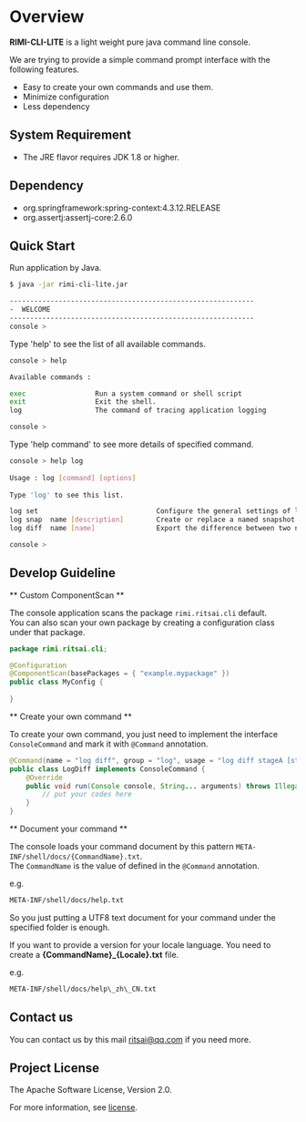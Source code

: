 Overview
===========================

**RIMI-CLI-LITE** is a light weight pure java command line console.

We are trying to provide a simple command prompt interface with the following features.

* Easy to create your own commands and use them.
* Minimize configuration
* Less dependency


## System Requirement

* The JRE flavor requires JDK 1.8 or higher.

## Dependency

* org.springframework:spring-context:4.3.12.RELEASE
* org.assertj:assertj-core:2.6.0

## Quick Start

Run application by Java.

```	Bash
$ java -jar rimi-cli-lite.jar

------------------------------------------------------------
-  WELCOME
------------------------------------------------------------
console > 
```
	
Type 'help' to see the list of all available commands.

```	Bash
console > help

Available commands : 

exec                 Run a system command or shell script
exit                 Exit the shell.
log                  The command of tracing application logging

console >
```
	
Type 'help command' to see more details of specified command.
	
```	Bash
console > help log
	
Usage : log [command] [options]
	
Type 'log' to see this list.

log set                             Configure the general settings of log commands
log snap  name [description]        Create or replace a named snapshot of current log status
log diff  name [name]               Export the difference between two named snapshots

console > 	
```


## Develop Guideline  

** Custom ComponentScan **

The console application scans the package `rimi.ritsai.cli` default.   
You can also scan your own package by creating a configuration class under that package.

```Java
package rimi.ritsai.cli;

@Configuration
@ComponentScan(basePackages = { "example.mypackage" })
public class MyConfig {
	
}
```
** Create your own command **

To create your own command, you just need to implement the interface `ConsoleCommand` and mark it with `@Command` annotation.

```	Java
@Command(name = "log diff", group = "log", usage = "log diff stageA [stageB]", description = "Compare the two stages and export the difference")
public class LogDiff implements ConsoleCommand {
	@Override
	public void run(Console console, String... arguments) throws IllegalArgumentException, SystemException {
		// put your codes here
	}
}
```

** Document your command **

The console loads your command document by this pattern `META-INF/shell/docs/{CommandName}.txt`.  
The `CommandName` is the value of defined in the `@Command` annotation.

e.g.
```Bash
META-INF/shell/docs/help.txt
```

So you just putting a UTF8 text document for your command under the specified folder is enough.

If you want to provide a version for your locale language. You need to create a **{CommandName}_{Locale}.txt** file.

e.g.
```Bash
META-INF/shell/docs/help\_zh\_CN.txt
```

## Contact us

You can contact us by this mail ritsai@qq.com if you need more.

## Project License


The Apache Software License, Version 2.0.

For more information, see [license](LICENSE).
